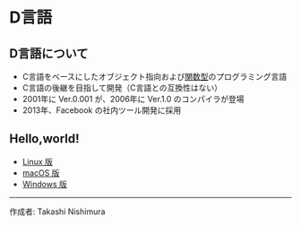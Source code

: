 # D言語

## D言語について

* C言語をベースにしたオブジェクト指向および[関数型](http://bit.ly/1KTmmNW)のプログラミング言語
* C言語の後継を目指して開発（C言語との互換性はない）
* 2001年に Ver.0.001 が、2006年に Ver.1.0 のコンパイラが登場
* 2013年、Facebook の社内ツール開発に採用

## Hello,world!

* [Linux 版](https://github.com/TakashiNishimura/HelloWorld/blob/master/D/D_linux.md)
* [macOS 版](https://github.com/TakashiNishimura/HelloWorld/blob/master/D/D_mac.md)
* [Windows 版](https://github.com/TakashiNishimura/HelloWorld/blob/master/D/D_win.md)

***
作成者: Takashi Nishimura